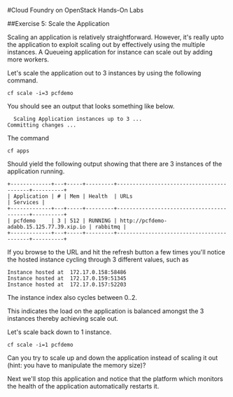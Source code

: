 #Cloud Foundry on OpenStack Hands-On Labs

##Exercise 5: Scale the Application

Scaling an application is relatively straightforward. However, it's really upto the application to exploit scaling out by effectively using the multiple instances. A Queueing application for instance can scale out by adding more workers.

Let's scale the application out to 3 instances by using the following command.

```
cf scale -i=3 pcfdemo
```

You should see an output that looks something like below.

```
  Scaling Application instances up to 3 ...
Committing changes ...
```

The command

```
cf apps
```

Should yield the following output showing that there are 3 instances of the application running.
```
+-------------+---+-----+---------+------------------------------------------+----------+
| Application | # | Mem | Health  | URLs                                     | Services |
+-------------+---+-----+---------+------------------------------------------+----------+
| pcfdemo     | 3 | 512 | RUNNING | http://pcfdemo-adabb.15.125.77.39.xip.io | rabbitmq |
+-------------+---+-----+---------+------------------------------------------+----------+
```

If you browse to the URL and hit the refresh button a few times you'll notice the hosted instance cycling through 3 different values, such as

```
Instance hosted at  172.17.0.158:58486
Instance hosted at  172.17.0.159:51345
Instance hosted at  172.17.0.157:52203
```

The instance index also cycles between 0..2.

This indicates the load on the application is balanced amongst the 3 instances thereby achieving scale out.

Let's scale back down to 1 instance.

```
cf scale -i=1 pcfdemo
```

Can you try to scale up and down the application instead of scaling it out (hint: you have to manipulate the memory size)?

Next we'll stop this application and notice that the platform which monitors the health of the application automatically restarts it.

